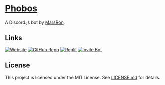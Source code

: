 # [Phobos](https://marsron.github.io/phobos/)

A Discord.js bot by [MarsRon](https://marsron.github.io).

## Links

[![Website](https://img.shields.io/badge/website-%232356ff.svg?style=for-the-badge)](https://marsron.github.io/phobos/)
[![GitHub Repo](https://img.shields.io/badge/github%20repo-%23181711.svg?logo=github&style=for-the-badge&logoColor=white)](https://github.com/MarsRon/phobos)
[![Replit](https://img.shields.io/badge/replit-%23667881.svg?&logo=repl.it&style=for-the-badge&logoColor=white)](https://replit.com/@MarsRon/phobos)
[![Invite Bot](https://img.shields.io/badge/invite%20bot-%237289DA.svg?&logo=discord&style=for-the-badge&logoColor=white)](https://discord.com/oauth2/authorize?client_id=738252807525892139&scope=bot&permissions=8589934591)

## License

This project is licensed under the MIT License. See [LICENSE.md](https://github.com/MarsRon/phobos/blob/master/LICENSE.md) for details.